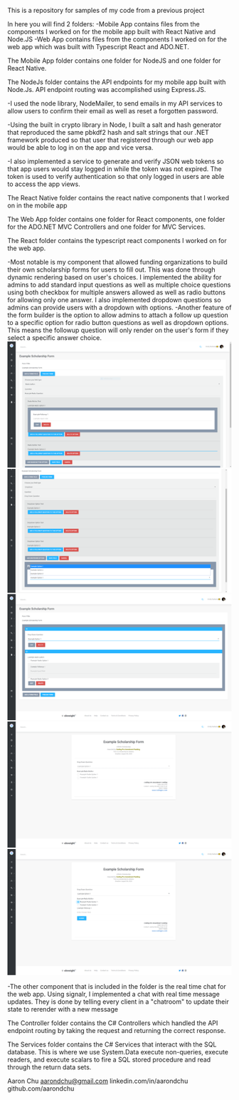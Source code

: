 This is a repository for samples of my code from a previous project

In here you will find 2 folders: 
	-Mobile App contains files from the components I worked on for the mobile app built with React Native and Node.JS
	-Web App contains files from the components I worked on for the web app which was built with Typescript React and ADO.NET.

The Mobile App folder contains one folder for NodeJS and one folder for React Native. 

The NodeJs folder contains the API endpoints for my mobile app built with Node.Js. API endpoint routing was accomplished using Express.JS. 

-I used the node library, NodeMailer, to send emails in my API services to allow users to confirm their email as well as reset a forgotten password.

-Using the built in crypto library in Node, I built a salt and hash generator that reproduced the same pbkdf2 hash and salt strings that our .NET 
		framework produced so that user that registered	through our web app would be able to log in on the app and vice versa.
	
-I also implemented a service to generate and verify JSON web tokens so that app users would stay logged in while the token was not expired. The token
		is used to verify authentication so that only logged in users are able to access the app views.

The React Native folder contains the react native components that I worked on in the mobile app

The Web App folder contains one folder for React components, one folder for the ADO.NET MVC Controllers and one folder for MVC Services.

The React folder contains the typescript react components I worked on for the web app.
		
-Most notable is my component that allowed funding organizations to build their own scholarship forms for users to fill out. This was done through
dynamic rendering based on user's choices. I implemented the ability for admins to add standard input questions as well as multiple choice questions
using both checkbox for multiple answers allowed as well as radio buttons for allowing only one answer. I also implemented dropdown questions so admins
can provide users with a dropdown with options.
-Another feature of the form builder is the option to allow admins to attach a follow up question to  a specific option for radio button questions as
well as dropdown options. This means the followup question will only render on the user's form if they select a specific answer choice.
![Form Builder Image 1](./formBuilder1.PNG)
![Form Builder Image 2](./formBuilder2.png)
![Form Builder Image 3](./formBuilder3.PNG)
![Form Builder Image 4](./formBuilder4.PNG)
![Form Builder Image 5](./formBuilder5.PNG)

-The other component that is included in the folder is the real time chat for the web app. Using signalr, I implemented a chat with real time message 
updates. They is done by telling every client in a "chatroom" to update their state to rerender with a new message

The Controller folder contains the C# Controllers which handled the API endpoint routing by taking the request and returning the correct response.
	
The Services folder contains the C# Services that interact with the SQL database. This is where we use System.Data execute non-queries, execute readers, and 
execute scalars to fire a SQL stored procedure and read through the return data sets. 



Aaron Chu
aarondchu@gmail.com
linkedin.com/in/aarondchu
github.com/aarondchu
